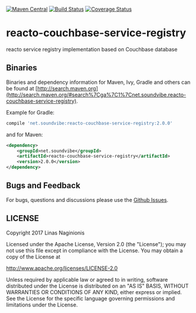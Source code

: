 [![Maven Central](https://maven-badges.herokuapp.com/maven-central/net.soundvibe/reacto-couchbase-service-registry/badge.svg)](https://maven-badges.herokuapp.com/maven-central/net.soundvibe/reacto-couchbase-service-registry)
[![Build Status](https://travis-ci.org/soundvibe/reacto-couchbase-service-registry.png)](https://travis-ci.org/soundvibe/reacto-couchbase-service-registry)
[![Coverage Status](https://codecov.io/github/soundvibe/reacto-couchbase-service-registry/coverage.svg?branch=develop)](https://codecov.io/github/soundvibe/reacto-couchbase-service-registry?branch=develop)

# reacto-couchbase-service-registry

reacto service registry implementation based on Couchbase database


## Binaries

Binaries and dependency information for Maven, Ivy, Gradle and others can be found at [http://search.maven.org](http://search.maven.org/#search%7Cga%7C1%7Cnet.soundvibe.reacto-couchbase-service-registry).

Example for Gradle:

```groovy
compile 'net.soundvibe:reacto-couchbase-service-registry:2.0.0'
```

and for Maven:

```xml
<dependency>
    <groupId>net.soundvibe</groupId>
    <artifactId>reacto-couchbase-service-registry</artifactId>
    <version>2.0.0</version>
</dependency>
```


## Bugs and Feedback

For bugs, questions and discussions please use the [Github Issues](https://github.com/soundvibe/reacto-couchbase-service-registry/issues).

## LICENSE

Copyright 2017 Linas Naginionis

Licensed under the Apache License, Version 2.0 (the "License");
you may not use this file except in compliance with the License.
You may obtain a copy of the License at

<http://www.apache.org/licenses/LICENSE-2.0>

Unless required by applicable law or agreed to in writing, software
distributed under the License is distributed on an "AS IS" BASIS,
WITHOUT WARRANTIES OR CONDITIONS OF ANY KIND, either express or implied.
See the License for the specific language governing permissions and
limitations under the License.


